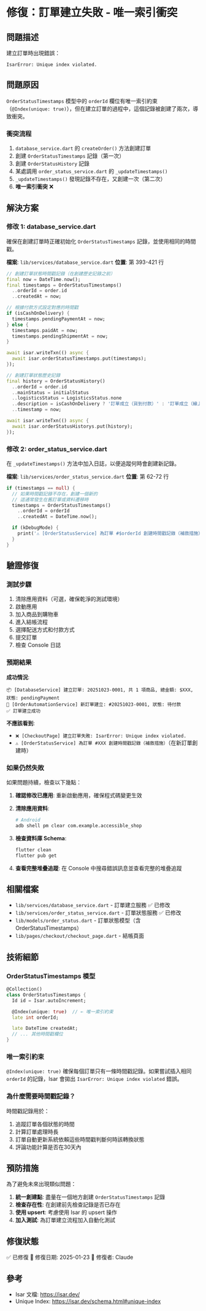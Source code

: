 # 修復：訂單建立失敗 - 唯一索引衝突

## 問題描述

建立訂單時出現錯誤：
```
IsarError: Unique index violated.
```

## 問題原因

`OrderStatusTimestamps` 模型中的 `orderId` 欄位有唯一索引約束（`@Index(unique: true)`），但在建立訂單的過程中，這個記錄被創建了兩次，導致衝突。

### 衝突流程

1. `database_service.dart` 的 `createOrder()` 方法創建訂單
2. 創建 `OrderStatusTimestamps` 記錄（第一次）
3. 創建 `OrderStatusHistory` 記錄
4. 某處調用 `order_status_service.dart` 的 `_updateTimestamps()`
5. `_updateTimestamps()` 發現記錄不存在，又創建一次（第二次）
6. **唯一索引衝突** ❌

## 解決方案

### 修改 1: database_service.dart

確保在創建訂單時正確初始化 `OrderStatusTimestamps` 記錄，並使用相同的時間戳。

**檔案**: `lib/services/database_service.dart`
**位置**: 第 393-421 行

```dart
// 創建訂單狀態時間戳記錄（在創建歷史記錄之前）
final now = DateTime.now();
final timestamps = OrderStatusTimestamps()
  ..orderId = order.id
  ..createdAt = now;

// 根據付款方式設定對應的時間戳
if (isCashOnDelivery) {
  timestamps.pendingPaymentAt = now;
} else {
  timestamps.paidAt = now;
  timestamps.pendingShipmentAt = now;
}

await isar.writeTxn(() async {
  await isar.orderStatusTimestamps.put(timestamps);
});

// 創建訂單狀態歷史記錄
final history = OrderStatusHistory()
  ..orderId = order.id
  ..mainStatus = initialStatus
  ..logisticsStatus = LogisticsStatus.none
  ..description = isCashOnDelivery ? '訂單成立（貨到付款）' : '訂單成立（線上付款已完成）'
  ..timestamp = now;

await isar.writeTxn(() async {
  await isar.orderStatusHistorys.put(history);
});
```

### 修改 2: order_status_service.dart

在 `_updateTimestamps()` 方法中加入日誌，以便追蹤何時會創建新記錄。

**檔案**: `lib/services/order_status_service.dart`
**位置**: 第 62-72 行

```dart
if (timestamps == null) {
  // 如果時間戳記錄不存在，創建一個新的
  // 這通常發生在舊訂單或資料遷移時
  timestamps = OrderStatusTimestamps()
    ..orderId = orderId
    ..createdAt = DateTime.now();

  if (kDebugMode) {
    print('⚠️ [OrderStatusService] 為訂單 #$orderId 創建時間戳記錄（補救措施）');
  }
}
```

## 驗證修復

### 測試步驟

1. 清除應用資料（可選，確保乾淨的測試環境）
2. 啟動應用
3. 加入商品到購物車
4. 進入結帳流程
5. 選擇配送方式和付款方式
6. 提交訂單
7. 檢查 Console 日誌

### 預期結果

**成功情況**:
```
📦 [DatabaseService] 建立訂單: 20251023-0001, 共 1 項商品, 總金額: $XXX, 狀態: pendingPayment
🤖 [OrderAutomationService] 新訂單建立: #20251023-0001, 狀態: 待付款
✅ 訂單建立成功
```

**不應該看到**:
- `❌ [CheckoutPage] 建立訂單失敗: IsarError: Unique index violated.`
- `⚠️ [OrderStatusService] 為訂單 #XXX 創建時間戳記錄（補救措施）`（在新訂單創建時）

### 如果仍然失敗

如果問題持續，檢查以下幾點：

1. **確認修改已應用**: 重新啟動應用，確保程式碼變更生效

2. **清除應用資料**:
   ```bash
   # Android
   adb shell pm clear com.example.accessible_shop
   ```

3. **檢查資料庫 Schema**:
   ```bash
   flutter clean
   flutter pub get
   ```

4. **查看完整堆疊追蹤**: 在 Console 中搜尋錯誤訊息並查看完整的堆疊追蹤

## 相關檔案

- `lib/services/database_service.dart` - 訂單建立服務 ✅ 已修改
- `lib/services/order_status_service.dart` - 訂單狀態服務 ✅ 已修改
- `lib/models/order_status.dart` - 訂單狀態模型（含 OrderStatusTimestamps）
- `lib/pages/checkout/checkout_page.dart` - 結帳頁面

## 技術細節

### OrderStatusTimestamps 模型

```dart
@Collection()
class OrderStatusTimestamps {
  Id id = Isar.autoIncrement;

  @Index(unique: true)  // ← 唯一索引約束
  late int orderId;

  late DateTime createdAt;
  // ... 其他時間戳欄位
}
```

### 唯一索引約束

`@Index(unique: true)` 確保每個訂單只有一條時間戳記錄。如果嘗試插入相同 `orderId` 的記錄，Isar 會拋出 `IsarError: Unique index violated` 錯誤。

### 為什麼需要時間戳記錄？

時間戳記錄用於：
1. 追蹤訂單各個狀態的時間
2. 計算訂單處理時長
3. 訂單自動更新系統依賴這些時間戳判斷何時該轉換狀態
4. 評論功能計算是否在30天內

## 預防措施

為了避免未來出現類似問題：

1. **統一創建點**: 盡量在一個地方創建 `OrderStatusTimestamps` 記錄
2. **檢查存在性**: 在創建前先檢查記錄是否已存在
3. **使用 upsert**: 考慮使用 Isar 的 upsert 操作
4. **加入測試**: 為訂單建立流程加入自動化測試

## 修復狀態

✅ 已修復
📅 修復日期: 2025-01-23
👤 修復者: Claude

## 參考

- Isar 文檔: https://isar.dev/
- Unique Index: https://isar.dev/schema.html#unique-index
